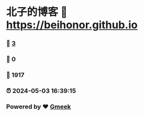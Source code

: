 # 北子的博客 :link: https://beihonor.github.io 
### :page_facing_up: [3](https://beihonor.github.io/tag.html) 
### :speech_balloon: 0 
### :hibiscus: 1917 
### :alarm_clock: 2024-05-03 16:39:15 
### Powered by :heart: [Gmeek](https://github.com/Meekdai/Gmeek)
